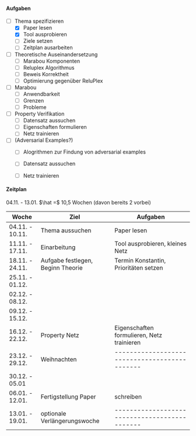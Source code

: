 #### Aufgaben

- [ ] Thema spezifizieren
  - [x] Paper lesen
  - [x] Tool ausprobieren
  - [ ] Ziele setzen
  - [ ] Zeitplan ausarbeiten
- [ ] Theoretische Auseinandersetzung
  - [ ] Marabou Komponenten
  - [ ] Reluplex Algorithmus
  - [ ] Beweis Korrektheit
  - [ ] Optimierung gegenüber ReluPlex
- [ ] Marabou
  - [ ] Anwendbarkeit
  - [ ] Grenzen
  - [ ] Probleme
- [ ] Property Verifikation
  - [ ] Datensatz aussuchen
  - [ ] Eigenschaften formulieren
  - [ ] Netz trainieren
- [ ] (Adversarial Examples?)
  - [ ] Alogrithmen zur Findung von adversarial examples
  - [ ] Datensatz aussuchen
  - [ ] Netz trainieren





#### Zeitplan

04.11. - 13.01. $\hat =$ 10,5 Wochen (davon bereits 2 vorbei)

| Woche           | Ziel                              | Aufgaben                                      |
| --------------- | --------------------------------- | --------------------------------------------- |
| 04.11. - 10.11. | Thema aussuchen                   | Paper lesen                                   |
| 11.11. - 17.11. | Einarbeitung                      | Tool ausprobieren, kleines Netz               |
| 18.11. - 24.11. | Aufgabe festlegen, Beginn Theorie | Termin Konstantin, Prioritäten setzen         |
| 25.11. - 01.12. |                                   |                                               |
| 02.12. - 08.12. |                                   |                                               |
| 09.12. - 15.12. |                                   |                                               |
| 16.12. - 22.12. | Property Netz                     | Eigenschaften formulieren, Netz trainieren    |
| 23.12. - 29.12. | Weihnachten                       | --------------------------------------------- |
| 30.12. - 05.01  |                                   |                                               |
| 06.01. - 12.01. | Fertigstellung Paper              | schreiben                                     |
| 13.01. - 19.01. | optionale Verlängerungswoche      | --------------------------------------------- |

